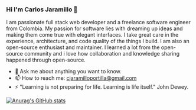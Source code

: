 ### Hi I'm Carlos Jaramillo 👋

<!--
**Carlosaj18/carlosaj18** is a ✨ _special_ ✨ repository because its `README.md` (this file) appears on your GitHub profile.

Here are some ideas to get you started:
-->

I am passionate full stack web developer and a freelance software engineer from Colombia. My passion for software lies with dreaming up ideas and making them come true with elegant interfaces. I take great care in the experience, architecture, and code quality of the things I build. I am also an open-source enthusiast and maintainer. I learned a lot from the open-source community and i love how collaboration and knowledge sharing happened through open-source.

- 💬 Ask me about anything you want to know. 
- 📫 How to reach me: cjaramilloportilla@gmail.com
- ⚡ "Learning is not preparing for life. Learning is life itself." John Dewey.

[![Anurag's GitHub stats](https://github-readme-stats.vercel.app/api?username=anuraghazra)](https://github.com/anuraghazra/github-readme-stats)





